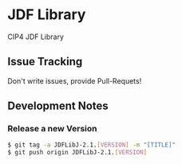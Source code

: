 # JDF Library
CIP4 JDF Library

## Issue Tracking
Don't write issues, provide Pull-Requets!

## Development Notes
### Release a new Version

```bash
$ git tag -a JDFLibJ-2.1.[VERSION] -m "[TITLE]"
$ git push origin JDFLibJ-2.1.[VERSION]
```
